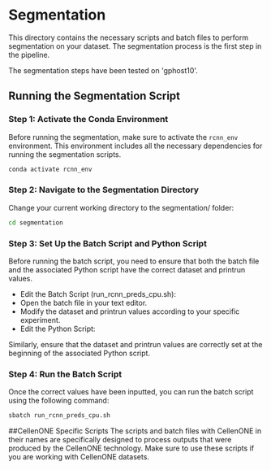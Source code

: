 # Segmentation

This directory contains the necessary scripts and batch files to perform segmentation on your dataset. The segmentation process is the first step in the pipeline.

The segmentation steps have been tested on 'gphost10'. 

## Running the Segmentation Script

### Step 1: Activate the Conda Environment

Before running the segmentation, make sure to activate the `rcnn_env` environment. This environment includes all the necessary dependencies for running the segmentation scripts.

```bash
conda activate rcnn_env
```

### Step 2: Navigate to the Segmentation Directory
Change your current working directory to the segmentation/ folder:

```bash
cd segmentation
```

### Step 3: Set Up the Batch Script and Python Script
Before running the batch script, you need to ensure that both the batch file and the associated Python script have the correct dataset and printrun values.

 - Edit the Batch Script (run_rcnn_preds_cpu.sh):
  - Open the batch file in your text editor.
  - Modify the dataset and printrun values according to your specific experiment.
 - Edit the Python Script:

Similarly, ensure that the dataset and printrun values are correctly set at the beginning of the associated Python script.

### Step 4: Run the Batch Script
Once the correct values have been inputted, you can run the batch script using the following command:

```bash
sbatch run_rcnn_preds_cpu.sh
```

##CellenONE Specific Scripts
The scripts and batch files with CellenONE in their names are specifically designed to process outputs that were produced by the CellenONE technology. Make sure to use these scripts if you are working with CellenONE datasets.
